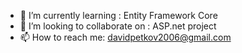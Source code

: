 - 🌱 I’m currently learning : Entity Framework Core
- 👯 I’m looking to collaborate on : ASP.net project
- 📫 How to reach me: davidpetkov2006@gmail.com
